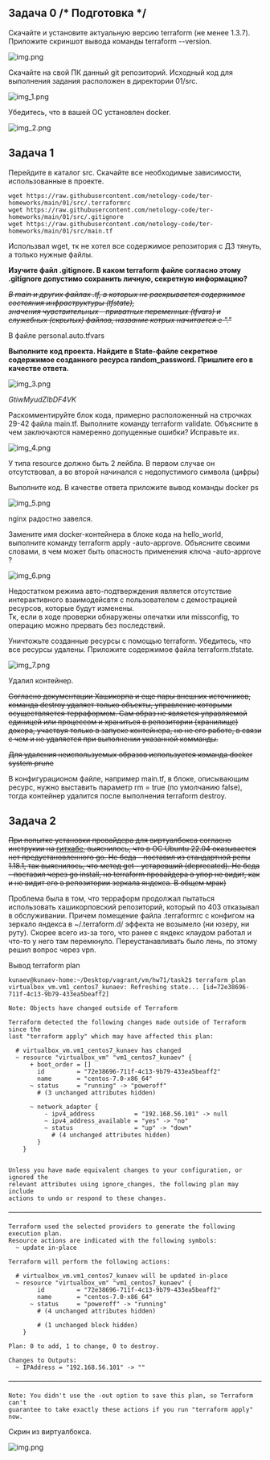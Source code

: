## Задача 0 /* Подготовка */

Скачайте и установите актуальную версию terraform (не менее 1.3.7). Приложите скриншот вывода команды terraform --version.

![img.png](img/img.png)

Скачайте на свой ПК данный git репозиторий. Исходный код для выполнения задания расположен в директории 01/src.

![img_1.png](img/img_1.png)

Убедитесь, что в вашей ОС установлен docker.

![img_2.png](img/img_2.png)

## Задача 1

Перейдите в каталог src. Скачайте все необходимые зависимости, использованные в проекте.
```ignorelang
wget https://raw.githubusercontent.com/netology-code/ter-homeworks/main/01/src/.terraformrc
wget https://raw.githubusercontent.com/netology-code/ter-homeworks/main/01/src/.gitignore
wget https://raw.githubusercontent.com/netology-code/ter-homeworks/main/01/src/main.tf
```
Использвал wget, тк не хотел все содержимое репозитория с ДЗ тянуть, а только нужные файлы.

**Изучите файл .gitignore. В каком terraform файле согласно этому .gitignore допустимо сохранить личную, секретную информацию?**

~~*В main и других файлах .tf, в которых не раскрывается содержимое состояния инфраструктуры (tfstate), \
значения чувствительных - приватных переменных (tfvars) и служебных (скрытых) файлов, название котрых начитается с "."*~~

В файле personal.auto.tfvars

**Выполните код проекта. Найдите в State-файле секретное содержимое созданного ресурса random_password. Пришлите его в качестве ответа.**

![img_3.png](img/img_3.png)

*GtiwMyudZIbDF4VK*

Раскомментируйте блок кода, примерно расположенный на строчках 29-42 файла main.tf. Выполните команду terraform validate. Объясните в чем заключаются намеренно допущенные ошибки? Исправьте их.

![img_4.png](img/img_4.png)

У типа resource должно быть 2 лейбла. В первом случае он отсутствовал, а во второй начинался с недопустимого символа (цифры)

Выполните код. В качестве ответа приложите вывод команды docker ps

![img_5.png](img/img_5.png)

nginx радостно завелся.

Замените имя docker-контейнера в блоке кода на hello_world, выполните команду terraform apply -auto-approve. Объясните своими словами, в чем может быть опасность применения ключа -auto-approve ?

![img_6.png](img/img_6.png)

Недостатком режима авто-подтверждения является отсутствие интерактивного взаимодейсвтя с пользователем с демострацией ресурсов, которые будут изменены. \
Тк, если в ходе проверки обнаружены опечатки или missconfig, то операцию можно прервать без последствий.

Уничтожьте созданные ресурсы с помощью terraform. Убедитесь, что все ресурсы удалены. Приложите содержимое файла terraform.tfstate.

![img_7.png](img/img_7.png)

Удалил контейнер.

~~Согласно документации Хашикорпа и еще пары внешних источников, команда destroy
удаляет только объекты, управление которыми осуществляется терраформом. Сам образ
не является управляемой единицей или процессом и храниться в репозитории (хранилище) докера,
участвуя только в запуске контейнера, но не его работе, в связи с чем и не удаляется при выполнении
указанной комманды.~~

~~Для удаления неиспользуемых образов используется команда docker system prune~~

В конфигурационом файле, например main.tf, в блоке, описывающим ресурс, нужно выставить
параметр rm = true (по умолчанию false), тогда контейнер удалится после выполнения terraform destroy.

## Задача 2

~~При попытке установки провайдера для виртуалбокса 
согласно инструкии на [гитхабе](https://github.com/pyToshka/terraform-provider-virtualbox), выяснилось, что 
в ОС Ubuntu 22.04 оказывается нет предустановленного go. Не беда - поставил из стандартной репы 1.18.1,
так выяснилось, что метод get - устаревший (deprecated). Не беда - поставил через go install, 
но terraform провайдера в упор не видит, как и не видит его в репозитории зеркала яндекса. В общем мрак)~~

Проблема была в том, что терраформ продолжал пытаться использовать хашикорповский репозиторий, который по 403 отказывал
в обслуживании. Причем помещение файла .terraformrc с конфигом на зеркало яндекса в ~/.terraform.d/ эффекта не возымело 
(ни юзеру, ни руту). Скорее всего из-за того, что ранее с яндекс клаудом работал и что-то у него там перемкнуло.
Переустанавливать было лень, по этому решил вопрос через vpn. 

Вывод terraform plan

```ignorelang
kunaev@kunaev-home:~/Desktop/vagrant/vm/hw71/task2$ terraform plan
virtualbox_vm.vm1_centos7_kunaev: Refreshing state... [id=72e38696-711f-4c13-9b79-433ea5beaff2]

Note: Objects have changed outside of Terraform

Terraform detected the following changes made outside of Terraform since the
last "terraform apply" which may have affected this plan:

  # virtualbox_vm.vm1_centos7_kunaev has changed
  ~ resource "virtualbox_vm" "vm1_centos7_kunaev" {
      + boot_order = []
        id         = "72e38696-711f-4c13-9b79-433ea5beaff2"
        name       = "centos-7.0-x86_64"
      ~ status     = "running" -> "poweroff"
        # (3 unchanged attributes hidden)

      ~ network_adapter {
          - ipv4_address           = "192.168.56.101" -> null
          ~ ipv4_address_available = "yes" -> "no"
          ~ status                 = "up" -> "down"
            # (4 unchanged attributes hidden)
        }
    }


Unless you have made equivalent changes to your configuration, or ignored the
relevant attributes using ignore_changes, the following plan may include
actions to undo or respond to these changes.

───────────────────────────────────────────────────────────────────────────────

Terraform used the selected providers to generate the following execution plan.
Resource actions are indicated with the following symbols:
  ~ update in-place

Terraform will perform the following actions:

  # virtualbox_vm.vm1_centos7_kunaev will be updated in-place
  ~ resource "virtualbox_vm" "vm1_centos7_kunaev" {
        id         = "72e38696-711f-4c13-9b79-433ea5beaff2"
        name       = "centos-7.0-x86_64"
      ~ status     = "poweroff" -> "running"
        # (4 unchanged attributes hidden)

        # (1 unchanged block hidden)
    }

Plan: 0 to add, 1 to change, 0 to destroy.

Changes to Outputs:
  ~ IPAddress = "192.168.56.101" -> ""

───────────────────────────────────────────────────────────────────────────────

Note: You didn't use the -out option to save this plan, so Terraform can't
guarantee to take exactly these actions if you run "terraform apply" now.
```

Скрин из виртуалбокса.

![img.png](img/img_8.png)